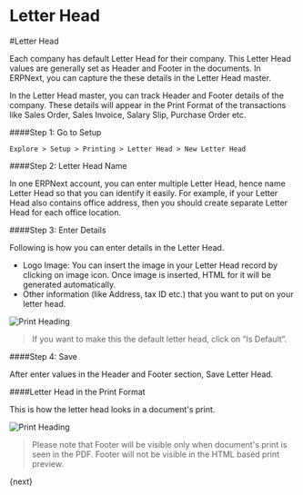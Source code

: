 # Letter Head

#Letter Head

Each company has default Letter Head for their company. This Letter Head values are generally set as Header and Footer in the documents. In ERPNext, you can capture the these details in the Letter Head master.

In the Letter Head master, you can track Header and Footer details of the company. These details will appear in the Print Format of the transactions like Sales Order, Sales Invoice, Salary Slip, Purchase Order etc.

####Step 1: Go to Setup

`Explore > Setup > Printing > Letter Head > New Letter Head`

####Step 2: Letter Head Name

In one ERPNext account, you can enter multiple Letter Head, hence name Letter Head so that you can identify it easily. For example, if your Letter Head also contains office address, then you should create separate Letter Head for each office location.

####Step 3: Enter Details

Following is how you can enter details in the Letter Head.

  * Logo Image: You can insert the image in your Letter Head record by clicking on image icon. Once image is inserted, HTML for it will be generated automatically.
  * Other information (like Address, tax ID etc.) that you want to put on your letter head.

<img class="screenshot" alt="Print Heading" src="{{docs_base_url}}/assets/img/setup/print/letter-head.png">
  
> If you want to make this the default letter head, click on “Is Default”.

####Step 4: Save

After enter values in the Header and Footer section, Save Letter Head.

####Letter Head in the Print Format

This is how the letter head looks in a document's print.

<img class="screenshot" alt="Print Heading" src="{{docs_base_url}}/assets/img/setup/print/letter-head-1.png">

> Please note that Footer will be visible only when document's print is seen in the PDF. Footer will not be visible in the HTML based print preview.

{next}